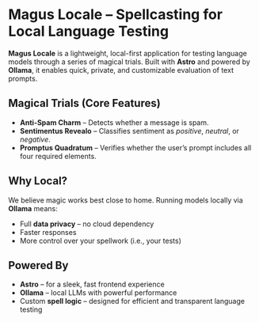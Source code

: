 # Magus Locale – Spellcasting for Local Language Testing

**Magus Locale** is a lightweight, local-first application for testing language models through a series of magical trials. Built with **Astro** and powered by **Ollama**, it enables quick, private, and customizable evaluation of text prompts.

## Magical Trials (Core Features)

- **Anti-Spam Charm** – Detects whether a message is spam.
- **Sentimentus Revealo** – Classifies sentiment as *positive*, *neutral*, or *negative*.
- **Promptus Quadratum** – Verifies whether the user’s prompt includes all four required elements.

## Why Local?

We believe magic works best close to home. Running models locally via **Ollama** means:

- Full **data privacy** – no cloud dependency
- Faster responses
- More control over your spellwork (i.e., your tests)

## Powered By

- **Astro** – for a sleek, fast frontend experience
- **Ollama** – local LLMs with powerful performance
- Custom **spell logic** – designed for efficient and transparent language testing